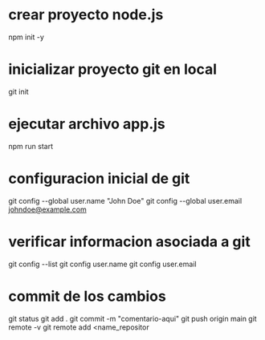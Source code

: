 # crear proyecto node.js 

npm init -y 

# inicializar proyecto git en local 

git init 

# ejecutar archivo app.js

npm run start 

# configuracion inicial de git 

git config --global user.name "John Doe"
git config --global user.email johndoe@example.com

# verificar informacion asociada a git 

git config --list 
git config user.name
git config user.email

# commit de los cambios

git status 
git add .
git commit -m "comentario-aqui"
git push origin main
git remote -v 
git remote add <name_repositor